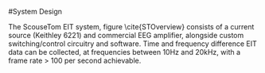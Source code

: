 #System Design

The ScouseTom EIT system, figure \cite{STOverview} consists of a current source (Keithley 6221) and commercial EEG amplifier, alongside custom switching/control circuitry and software. Time and frequency difference EIT data can be collected, at frequencies between 10Hz and 20kHz, with a frame rate > 100 per second achievable.